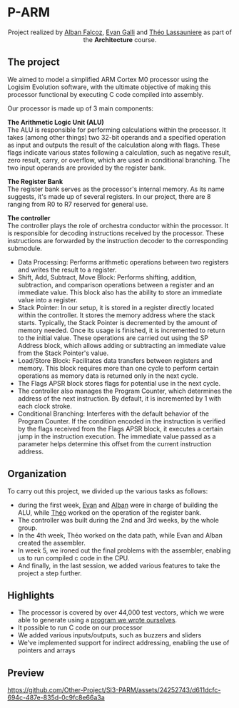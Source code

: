 # P-ARM

<p align=center>
  <span>Project realized by <a href="https://github.com/AlbanFALCOZ">Alban Falcoz</a>, <a href="https://github.com/06Games">Evan Galli</a> and <a href="https://github.com/theoLassauniere">Théo Lassauniere</a> as part of the <b>Architecture</b> course.</span>
</p>

## The project

We aimed to model a simplified ARM Cortex M0 processor using the Logisim Evolution software, with the ultimate objective of making this processor functional by executing C code compiled into assembly.

Our processor is made up of 3 main components: 

**The Arithmetic Logic Unit (ALU)**  
The ALU is responsible for performing calculations within the processor. It takes (among other things) two 32-bit operands and a specified operation as input and outputs the result of the calculation along with flags. These flags indicate various states following a calculation, such as negative result, zero result, carry, or overflow, which are used in conditional branching. The two input operands are provided by the register bank.

**The Register Bank**  
The register bank serves as the processor's internal memory. As its name suggests, it's made up of several registers. In our project, there are 8 ranging from R0 to R7 reserved for general use.

**The controller**  
The controller plays the role of orchestra conductor within the processor. It is responsible for decoding instructions received by the processor. These instructions are forwarded by the instruction decoder to the corresponding submodule.
* Data Processing: Performs arithmetic operations between two registers and writes the result to a register.
* Shift, Add, Subtract, Move Block: Performs shifting, addition, subtraction, and comparison operations between a register and an immediate value. This block also has the ability to store an immediate value into a register.
* Stack Pointer: In our setup, it is stored in a register directly located within the controller. It stores the memory address where the stack starts. Typically, the Stack Pointer is decremented by the amount of memory needed. Once its usage is finished, it is incremented to return to the initial value. These operations are carried out using the SP Address block, which allows adding or subtracting an immediate value from the Stack Pointer's value.
* Load/Store Block: Facilitates data transfers between registers and memory. This block requires more than one cycle to perform certain operations as memory data is returned only in the next cycle.
* The Flags APSR block stores flags for potential use in the next cycle.
* The controller also manages the Program Counter, which determines the address of the next instruction. By default, it is incremented by 1 with each clock stroke.
* Conditional Branching: Interferes with the default behavior of the Program Counter. If the condition encoded in the instruction is verified by the flags received from the Flags APSR block, it executes a certain jump in the instruction execution. The immediate value passed as a parameter helps determine this offset from the current instruction address.

## Organization

To carry out this project, we divided up the various tasks as follows: 
* during the first week, [Evan](https://github.com/06Games) and [Alban](https://github.com/AlbanFALCOZ) were in charge of building the ALU, while [Théo](https://github.com/theoLassauniere) worked on the operation of the register bank.
* The controller was built during the 2nd and 3rd weeks, by the whole group.
* In the 4th week, Théo worked on the data path, while Evan and Alban created the assembler.
* In week 5, we ironed out the final problems with the assembler, enabling us to run compiled c code in the CPU.
* And finally, in the last session, we added various features to take the project a step further.

## Highlights

* The processor is covered by over 44,000 test vectors, which we were able to generate using a [program we wrote ourselves](src/GenerateTestVector).
* It possible to run C code on our processor
* We added various inputs/outputs, such as buzzers and sliders
* We've implemented support for indirect addressing, enabling the use of pointers and arrays


## Preview

https://github.com/Other-Project/SI3-PARM/assets/24252743/d611dcfc-694c-487e-835d-0c9fc8e66a3a
